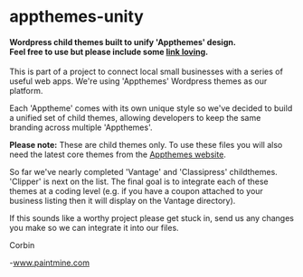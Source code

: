 appthemes-unity
===============

<h4>Wordpress child themes built to unify 'Appthemes' design.<br />Feel free to use but please include some <a href="http://paintmine.com">link loving</a>.</h4>

This is part of a project to connect local small businesses with a series of useful web apps. We're using 'Appthemes' Wordpress themes as our platform.

Each 'Apptheme' comes with its own unique style so we've decided to build a unified set of child themes, allowing developers to keep the same branding across multiple 'Appthemes'.

<strong>Please note:</strong> These are child themes only. To use these files you will also need the latest core themes from the <a href="http://www.appthemes.com/">Appthemes website</a>.

So far we've nearly completed 'Vantage' and 'Classipress' childthemes. 'Clipper' is next on the list.
The final goal is to integrate each of these themes at a coding level (e.g. if you have a coupon attached to your business listing then it will display on the Vantage directory).

If this sounds like a worthy project please get stuck in, send us any changes you make so we can integrate it into our files.

Corbin

-www.paintmine.com

